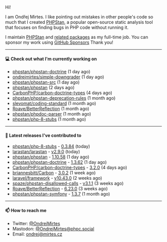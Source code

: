 Hi!

I am Ondřej Mirtes. I like pointing out mistakes in other people's code so much that I created [PHPStan](https://phpstan.org/), a popular open-source static analysis tool that focuses on finding bugs in PHP code without running it.

I maintain [PHPStan](https://github.com/phpstan/phpstan) and [related packages](https://github.com/phpstan/) as my full-time job. You can sponsor my work using [GitHub Sponsors](https://github.com/sponsors/ondrejmirtes) Thank you!

---

#### 💻 Check out what I'm currently working on

- [phpstan/phpstan-doctrine](https://github.com/phpstan/phpstan-doctrine) (1 day ago)
- [ondrejmirtes/simple-downgrader](https://github.com/ondrejmirtes/simple-downgrader) (1 day ago)
- [phpstan/phpstan-src](https://github.com/phpstan/phpstan-src) (1 day ago)
- [phpstan/phpstan](https://github.com/phpstan/phpstan) (2 days ago)
- [CarbonPHP/carbon-doctrine-types](https://github.com/CarbonPHP/carbon-doctrine-types) (4 days ago)
- [phpstan/phpstan-deprecation-rules](https://github.com/phpstan/phpstan-deprecation-rules) (1 month ago)
- [slevomat/coding-standard](https://github.com/slevomat/coding-standard) (1 month ago)
- [Roave/BetterReflection](https://github.com/Roave/BetterReflection) (1 month ago)
- [phpstan/phpdoc-parser](https://github.com/phpstan/phpdoc-parser) (1 month ago)
- [phpstan/php-8-stubs](https://github.com/phpstan/php-8-stubs) (1 month ago)

---

#### 🔭 Latest releases I've contributed to

- [phpstan/php-8-stubs](https://github.com/phpstan/php-8-stubs) - [0.3.84](https://github.com/phpstan/php-8-stubs/releases/tag/0.3.84) (today)
- [larastan/larastan](https://github.com/larastan/larastan) - [v2.9.0](https://github.com/larastan/larastan/releases/tag/v2.9.0) (today)
- [phpstan/phpstan](https://github.com/phpstan/phpstan) - [1.10.58](https://github.com/phpstan/phpstan/releases/tag/1.10.58) (1 day ago)
- [phpstan/phpstan-doctrine](https://github.com/phpstan/phpstan-doctrine) - [1.3.62](https://github.com/phpstan/phpstan-doctrine/releases/tag/1.3.62) (1 day ago)
- [CarbonPHP/carbon-doctrine-types](https://github.com/CarbonPHP/carbon-doctrine-types) - [3.2.0](https://github.com/CarbonPHP/carbon-doctrine-types/releases/tag/3.2.0) (4 days ago)
- [briannesbitt/Carbon](https://github.com/briannesbitt/Carbon) - [3.0.2](https://github.com/briannesbitt/Carbon/releases/tag/3.0.2) (1 week ago)
- [laravel/framework](https://github.com/laravel/framework) - [v10.43.0](https://github.com/laravel/framework/releases/tag/v10.43.0) (2 weeks ago)
- [spaze/phpstan-disallowed-calls](https://github.com/spaze/phpstan-disallowed-calls) - [v3.1.1](https://github.com/spaze/phpstan-disallowed-calls/releases/tag/v3.1.1) (3 weeks ago)
- [Roave/BetterReflection](https://github.com/Roave/BetterReflection) - [6.23.0](https://github.com/Roave/BetterReflection/releases/tag/6.23.0) (3 weeks ago)
- [phpstan/phpstan-symfony](https://github.com/phpstan/phpstan-symfony) - [1.3.7](https://github.com/phpstan/phpstan-symfony/releases/tag/1.3.7) (1 month ago)

---

#### 📫 How to reach me

- Twitter: [@OndrejMirtes](https://twitter.com/ondrejmirtes)
- Mastodon: [@OndrejMirtes@phpc.social](https://phpc.social/@OndrejMirtes)
- Email: [ondrej@mirtes.cz](mailto:ondrej@mirtes.cz)

